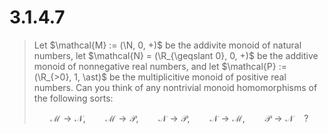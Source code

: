 # 3.1.4.7 

> Let $\mathcal{M} := (\N, 0, +)$ be the addivite monoid of natural numbers, let
> $\mathcal{N} = (\R_{\geqslant 0}, 0, +)$ be the additive monoid of nonnegative
> real numbers, and let $\mathcal{P} := (\R_{>0}, 1, \ast)$ be the
> multiplicitive monoid of positive real numbers. Can you think of any
> nontrivial monoid homomorphisms of the following sorts:
> 
> $$ \mathcal{M}\to\mathcal{N},\qquad \mathcal{M}\to\mathcal{P},\qquad
> \mathcal{N}\to\mathcal{P},\qquad \mathcal{N}\to\mathcal{M},\qquad
> \mathcal{P}\to\mathcal{N} \quad ?  $$

